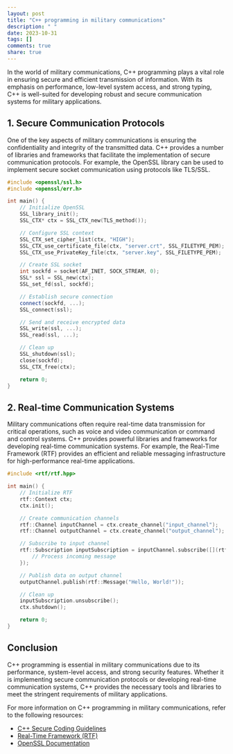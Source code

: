 ```yaml
---
layout: post
title: "C++ programming in military communications"
description: " "
date: 2023-10-31
tags: []
comments: true
share: true
---
```


In the world of military communications, C++ programming plays a vital role in ensuring secure and efficient transmission of information. With its emphasis on performance, low-level system access, and strong typing, C++ is well-suited for developing robust and secure communication systems for military applications.

## 1. Secure Communication Protocols

One of the key aspects of military communications is ensuring the confidentiality and integrity of the transmitted data. C++ provides a number of libraries and frameworks that facilitate the implementation of secure communication protocols. For example, the OpenSSL library can be used to implement secure socket communication using protocols like TLS/SSL.

```cpp
#include <openssl/ssl.h>
#include <openssl/err.h>

int main() {
    // Initialize OpenSSL
    SSL_library_init();
    SSL_CTX* ctx = SSL_CTX_new(TLS_method());

    // Configure SSL context
    SSL_CTX_set_cipher_list(ctx, "HIGH");
    SSL_CTX_use_certificate_file(ctx, "server.crt", SSL_FILETYPE_PEM);
    SSL_CTX_use_PrivateKey_file(ctx, "server.key", SSL_FILETYPE_PEM);

    // Create SSL socket
    int sockfd = socket(AF_INET, SOCK_STREAM, 0);
    SSL* ssl = SSL_new(ctx);
    SSL_set_fd(ssl, sockfd);

    // Establish secure connection
    connect(sockfd, ...);
    SSL_connect(ssl);

    // Send and receive encrypted data
    SSL_write(ssl, ...);
    SSL_read(ssl, ...);

    // Clean up
    SSL_shutdown(ssl);
    close(sockfd);
    SSL_CTX_free(ctx);

    return 0;
}
```

## 2. Real-time Communication Systems

Military communications often require real-time data transmission for critical operations, such as voice and video communication or command and control systems. C++ provides powerful libraries and frameworks for developing real-time communication systems. For example, the Real-Time Framework (RTF) provides an efficient and reliable messaging infrastructure for high-performance real-time applications.

```cpp
#include <rtf/rtf.hpp>

int main() {
    // Initialize RTF
    rtf::Context ctx;
    ctx.init();

    // Create communication channels
    rtf::Channel inputChannel = ctx.create_channel("input_channel");
    rtf::Channel outputChannel = ctx.create_channel("output_channel");

    // Subscribe to input channel
    rtf::Subscription inputSubscription = inputChannel.subscribe([](rtf::Message message) {
        // Process incoming message
    });

    // Publish data on output channel
    outputChannel.publish(rtf::Message("Hello, World!"));

    // Clean up
    inputSubscription.unsubscribe();
    ctx.shutdown();

    return 0;
}
```

## Conclusion

C++ programming is essential in military communications due to its performance, system-level access, and strong security features. Whether it is implementing secure communication protocols or developing real-time communication systems, C++ provides the necessary tools and libraries to meet the stringent requirements of military applications.

For more information on C++ programming in military communications, refer to the following resources:

- [C++ Secure Coding Guidelines](https://www.securecoding.cert.org/confluence/display/cplusplus/)
- [Real-Time Framework (RTF)](https://www.eclipse.org/rtf/)
- [OpenSSL Documentation](https://www.openssl.org/docs/)